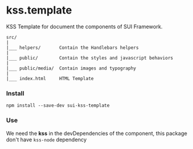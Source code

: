 # kss.template

KSS Template for document the components of SUI Framework.

```
src/
|
|___ helpers/       Contain the Handlebars helpers
|
|___ public/        Contain the styles and javascript behaviors
|
|___ public/media/  Contain images and typography
|
|___ index.html     HTML Template
```

### Install

```
npm install --save-dev sui-kss-template
```

### Use
We need the **kss** in the devDependencies of the component, this package don't have `kss-node` dependency
